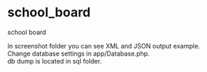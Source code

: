 # school_board
school board

In screenshot folder you can see XML and JSON output example. <br>
Change database settings in app/Database.php. <br>
db dump is located in sql folder. <br>
